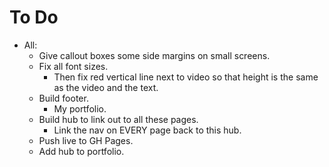# To Do

- All:
  - Give callout boxes some side margins on small screens.
  - Fix all font sizes.
    - Then fix red vertical line next to video so that height is the same as the video and the text.
  - Build footer.
    - My portfolio.
  - Build hub to link out to all these pages.
    - Link the nav on EVERY page back to this hub.
  - Push live to GH Pages.
  - Add hub to portfolio.